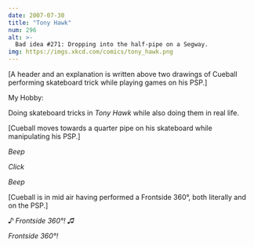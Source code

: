 ```yaml
---
date: 2007-07-30
title: "Tony Hawk"
num: 296
alt: >-
  Bad idea #271: Dropping into the half-pipe on a Segway.
img: https://imgs.xkcd.com/comics/tony_hawk.png
---
```

[A header and an explanation is written above two drawings of Cueball performing skateboard trick while playing games on his PSP.]

My Hobby:

Doing skateboard tricks in *Tony Hawk* while also doing them in real life.

[Cueball moves towards a quarter pipe on his skateboard while manipulating his PSP.]

*Beep*

*Click*

*Beep*

[Cueball is in mid air having performed a Frontside 360°, both literally and on the PSP.]

*♪ Frontside 360°! ♫*

*Frontside 360°!*